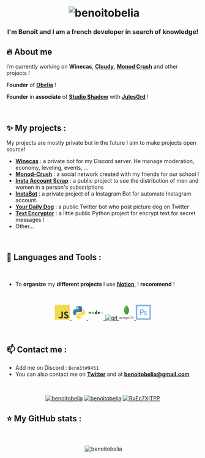 <h1 align="center">&nbsp;<img align="center" src="https://readme-typing-svg.herokuapp.com?color=%23F7B700&center=true&lines=Welcome+on+my+GitHub+!" alt="benoitobelia" /></h1> 
<h3 align="center">I'm Benoît and I am a french developer in search of knowledge!</h3>

## 🔥 About me

I’m currently working on **Winecas**, [**Cloudy**](https://github.com/CloudyTheBot), [**Monod Crush**](https://github.com/BenoitObelia/Monod-Crush) and other projects !

**Founder** of [**Obelia**](https://discord.gg/RvEc7XjTPP) !

**Founder** in **associate** of [**Studio Shadow**](https://github.com/Studio-Shadow) with [**JulesGrd**](https://github.com/JulesGrd) !

</br>

## ✨ My projects :

My projects are mostly private but in the future I aim to make projects open source!

- [**Winecas**](https://discord.gg/RvEc7XjTPP) : a private bot for my Discord server. He manage moderation, economy, leveling, events, ...
- [**Monod-Crush**](https://github.com/BenoitObelia/Monod-Crush) : a social network created with my friends for our school !
- [**Insta Account Scrap**](https://github.com/BenoitObelia/Insta-Account-Scrapping) : a public project to see the distribution of men and women in a person's subscriptions
- [**InstaBot**](https://github.com/Studio-Shadow) : a private project of a Instagram Bot for automate Instagram account.
- [**Your Daily Dog**](https://github.com/BenoitObelia/Twitter-Dog-Bot) : a public Twitter bot who post picture dog on Twitter
- [**Text Encryptor**](https://github.com/BenoitObelia/Text-Encryptor) : a little public Python project for encrypt text for secret messages !
- Other...

</br>

## 🔧 Languages and Tools :

</br>

- To **organize** my **different projects** I use [**Notion**](https://notion.so), I **recommend** !

</br>

<p align="center">
<a href="https://developer.mozilla.org/en-US/docs/Web/JavaScript" target="_blank"> <img src="https://raw.githubusercontent.com/devicons/devicon/master/icons/javascript/javascript-original.svg" alt="javascript" width="40" height="40"/>
<a href="https://www.python.org" target="_blank"> <img src="https://raw.githubusercontent.com/devicons/devicon/master/icons/python/python-original.svg" alt="python" width="40" height="40"/>
<a href="https://nodejs.org" target="_blank"> <img src="https://raw.githubusercontent.com/devicons/devicon/master/icons/nodejs/nodejs-original-wordmark.svg" alt="nodejs" width="40" height="40"/>
<a href="https://git-scm.com/" target="_blank"> <img src="https://www.vectorlogo.zone/logos/git-scm/git-scm-icon.svg" alt="git" width="40" height="40"/>
<a href="https://www.mongodb.com/" target="_blank"> <img src="https://raw.githubusercontent.com/devicons/devicon/master/icons/mongodb/mongodb-original-wordmark.svg" alt="mongodb" width="40" height="40"/>
<a href="https://www.photoshop.com/en" target="_blank"> <img src="https://raw.githubusercontent.com/devicons/devicon/master/icons/photoshop/photoshop-line.svg" alt="photoshop" width="40" height="40"/> <a/>

</p>
  
</br>

## 📫 Contact me :

- Add me on Discord : `Benoît#9451`
- You can also contact me on [**Twitter**](https://twitter.com/BenoitObelia) and at **benoitobelia@gmail.com**
  
</br>

<p align="center">
<a href="https://twitter.com/benoitobelia" target="blank"><img align="center" src="https://raw.githubusercontent.com/rahuldkjain/github-profile-readme-generator/master/src/images/icons/Social/twitter.svg" alt="benoitobelia" height="30" width="40" /></a>
<a href="https://instagram.com/benoitobelia" target="blank"><img align="center" src="https://raw.githubusercontent.com/rahuldkjain/github-profile-readme-generator/master/src/images/icons/Social/instagram.svg" alt="benoitobelia" height="30" width="40" /></a>
<a href="https://discord.gg/RvEc7XjTPP" target="blank"><img align="center" src="https://raw.githubusercontent.com/rahuldkjain/github-profile-readme-generator/master/src/images/icons/Social/discord.svg" alt="RvEc7XjTPP" height="30" width="40" /></a>
</p>

## ⭐ My GitHub stats :

</br>


<p align="center">&nbsp;<img align="center" src="http://github-readme-streak-stats.herokuapp.com?user=BenoitObelia&theme=midnight-purple&hide_border=true&date_format=j%20M%5B%20Y%5D" alt="benoitobelia" /></p>
